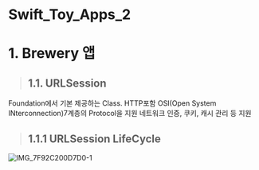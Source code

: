 # Swift_Toy_Apps_2

# 1. Brewery 앱

> ## 1.1. URLSession
Foundation에서 기본 제공하는 Class. HTTP포함 OSI(Open System INterconnection)7계층의 Protocol을 지원
네트워크 인증, 쿠키, 캐시 관리 등 지원 

> ## 1.1.1 URLSession LifeCycle
![IMG_7F92C200D7D0-1](https://user-images.githubusercontent.com/75043852/163135717-6277f074-e57f-48e5-b040-c77073b9b744.jpeg)


